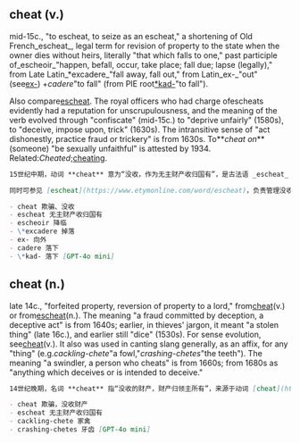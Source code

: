 ## cheat (v.)

mid-15c., "to escheat, to seize as an escheat," a shortening of Old French_escheat_, legal term for revision of property to the state when the owner dies without heirs, literally "that which falls to one," past participle of_escheoir_"happen, befall, occur, take place; fall due; lapse (legally)," from Late Latin_*excadere_"fall away, fall out," from Latin_ex-_"out" (see[ex-](https://www.etymonline.com/word/ex- "Etymology, meaning and definition of ex-")) +_cadere_"to fall" (from PIE root[*kad-](https://www.etymonline.com/word/*kad- "Etymology, meaning and definition of *kad-")"to fall").

Also compare[escheat](https://www.etymonline.com/word/escheat "Etymology, meaning and definition of escheat"). The royal officers who had charge ofescheats evidently had a reputation for unscrupulousness, and the meaning of the verb evolved through "confiscate" (mid-15c.) to "deprive unfairly" (1580s), to "deceive, impose upon, trick" (1630s). The intransitive sense of "act dishonestly, practice fraud or trickery" is from 1630s. To**_cheat on_**(someone) "be sexually unfaithful" is attested by 1934. Related:_Cheated_;[cheating](https://www.etymonline.com/word/cheating "Etymology, meaning and definition of cheating").

```md
15世纪中期，动词 **cheat** 意为“没收，作为无主财产收归国有”，是古法语 _escheat_ 的缩写，该词是指当房主去世无继承人时财产归国家所有的法律术语，字面意思是“落入某人的东西”，是 _escheoir_ 的过去分词，意为“发生，降临，出现；到期；法律上的失效”，来自晚期拉丁语拉丁词根 _\*excadere_ “掉落，消失”，由拉丁语 _ex-_ “向外” 与 _cadere_ “落下” 组成，_cadere_ 源自印欧语根 [\*kad-]“落下”。

同时可参见 [escheat](https://www.etymonline.com/word/escheat)，负责管理没收财产的皇家官员显然声誉不佳，动词含义由“没收”（15世纪中期）演变为“不公平剥夺”（16世纪80年代），再到“欺骗，坑害，骗取”（1630年代）。不及物动词意义“行为不诚实，实施欺诈或诡计”始于1630年代。表示“对某人不忠”的短语 **cheat on** 见于1934年。相关词有 _cheated_（被欺骗的）和 [cheating](https://www.etymonline.com/word/cheating)（欺骗行为）。

- cheat 欺骗、没收  
- escheat 无主财产收归国有  
- escheoir 降临  
- \*excadere 掉落  
- ex- 向外  
- cadere 落下  
- \*kad- 落下 [GPT-4o mini]
```

## cheat (n.)

late 14c., "forfeited property, reversion of property to a lord," from[cheat](https://www.etymonline.com/word/cheat#etymonline_v_11207 "Etymology, meaning and definition of cheat")(v.) or from[escheat](https://www.etymonline.com/word/escheat#etymonline_v_11607 "Etymology, meaning and definition of escheat")(n.). The meaning "a fraud committed by deception, a deceptive act" is from 1640s; earlier, in thieves' jargon, it meant "a stolen thing" (late 16c.), and earlier still "dice" (1530s). For sense evolution, see[cheat](https://www.etymonline.com/word/cheat#etymonline_v_11207 "Etymology, meaning and definition of cheat")(v.). It also was used in canting slang generally, as an affix, for any "thing" (e.g._cackling-chete_"a fowl,"_crashing-chetes_"the teeth"). The meaning "a swindler, a person who cheats" is from 1660s; from 1680s as "anything which deceives or is intended to deceive."

```md
14世纪晚期，名词 **cheat** 指“没收的财产，财产归领主所有”，来源于动词 [cheat](https://www.etymonline.com/word/cheat#etymonline_v_11207) 或名词 [escheat](https://www.etymonline.com/word/escheat#etymonline_v_11607)。表示“通过欺骗实施的欺诈行为，欺骗性的行为”的含义始于1640年代；在此之前，在盗贼行话中指“被盗之物”（16世纪晚期），更早则指“骰子”（1530年代）。关于意义的发展演变，请参见动词 [cheat](https://www.etymonline.com/word/cheat#etymonline_v_11207)。该词在黑话俚语中通常作为后缀使用，泛指任何“东西”（例如 _cackling-chete_ 指“一种家禽”，_crashing-chetes_ 指“牙齿”）。表示“骗子，欺骗他人的人”始于1660年代；自1680年代起指“任何欺骗或意图欺骗的事物”。

- cheat 欺骗，没收财产  
- escheat 无主财产收归国有  
- cackling-chete 家禽  
- crashing-chetes 牙齿 [GPT-4o mini]
```
